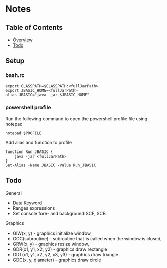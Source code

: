 # Notes

## Table of Contents

* [Overview](#setup)
* [Todo](#todo)

## Setup

### bash.rc
```
export CLASSPATH=$CLASSPATH:<fullJarPath>
export JBASIC_HOME=<fullJarPath>
alias JBASIC="java -jar $JBASIC_HOME"
```
### powershell profile
Run the following command to open the powershell profile file using notepad
```
notepad $PROFILE
```
Add alias and function to profile
```
function Run_JBASIC {
    java -jar <fullJarPath>
}
Set-Alias -Name JBASIC -Value Run_JBASIC
```

## Todo

General

* Data Keyword
* Ranges expressions
* Set console fore- and background SCF, SCB

Graphics

* GIW(x, y) - graphics initialize window,
* GOC(subroutine) - subroutine that is called when the window is closed,
* GRW(x, y) - graphics resize window,
* GDR(x1, y1, x2, y2) - graphics draw rectangle
* GDT(x1, y1, x2, y2, x3, y3) - graphics draw triangle
* GDC(x, y, diameter) - graphics draw circle
